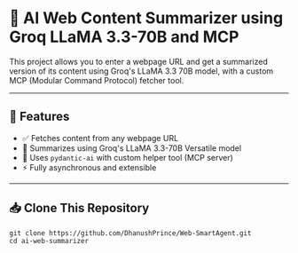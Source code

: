 # 🧠 AI Web Content Summarizer using Groq LLaMA 3.3-70B and MCP

This project allows you to enter a webpage URL and get a summarized version of its content using Groq's LLaMA 3.3 70B model, with a custom MCP (Modular Command Protocol) fetcher tool.

---

## 🚀 Features

- ✅ Fetches content from any webpage URL
- 🧠 Summarizes using Groq's LLaMA 3.3-70B Versatile model
- 🔧 Uses `pydantic-ai` with custom helper tool (MCP server)
- ⚡ Fully asynchronous and extensible

---

## 📥 Clone This Repository

```bash[
git clone https://github.com/DhanushPrince/Web-SmartAgent.git
cd ai-web-summarizer
